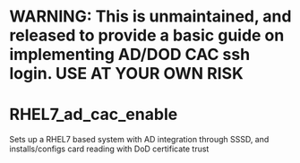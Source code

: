 # WARNING: This is unmaintained, and released to provide a basic guide on implementing AD/DOD CAC ssh login.  USE AT YOUR OWN RISK

# RHEL7_ad_cac_enable
Sets up a RHEL7 based system with AD integration through SSSD, and installs/configs card reading with DoD certificate trust

